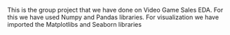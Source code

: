 This is the group project that we have done on Video Game Sales EDA. For this we have used Numpy and Pandas libraries. For visualization we have imported the Matplotlibs and Seaborn libraries

